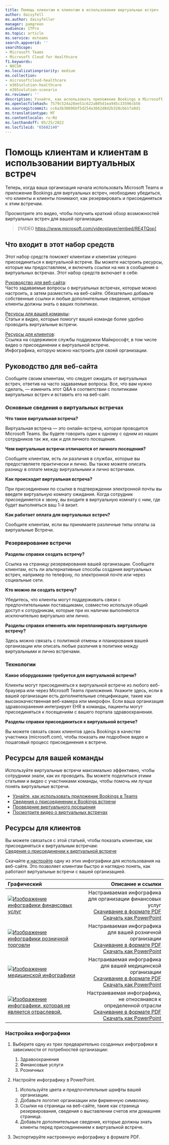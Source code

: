 ```yaml
---
title: Помощь клиентам и клиентам в использовании виртуальных встреч
author: daisyfell
ms.author: daisyfeller
manager: pamgreen
audience: ITPro
ms.topic: article
ms.service: msteams
search.appverid: ''
searchScope:
- Microsoft Teams
- Microsoft Cloud for Healthcare
f1.keywords:
- NOCSH
ms.localizationpriority: medium
ms.collection:
- microsoftcloud-healthcare
- m365solution-healthcare
- m365solution-scenario
ms.reviewer: ''
description: Узнайте, как использовать приложение Bookings в Microsoft Teams для планирования, управления и проведения виртуальных встреч.
ms.openlocfilehash: 7579c524a28ee51c622a805d1ea945c33596cb56
ms.sourcegitcommit: cc6a3b30696bf5d254a3662d8d2b328cbb1fa9d1
ms.translationtype: MT
ms.contentlocale: ru-RU
ms.lasthandoff: 05/25/2022
ms.locfileid: "65682140"
---
```

# <a name="help-your-clients-and-customers-use-virtual-appointments"></a>Помощь клиентам и клиентам в использовании виртуальных встреч

Теперь, когда ваша организация начала использовать Microsoft Teams и приложение Bookings для виртуальных встреч, необходимо убедиться, что клиенты и клиенты понимают, как  резервировать и присоединяться к этим встречам.

Просмотрите это видео, чтобы получить краткий обзор возможностей виртуальных встреч для вашей организации.

> [!VIDEO https://www.microsoft.com/videoplayer/embed/RE4TQop]

## <a name="whats-included-in-this-toolkit"></a>Что входит в этот набор средств

Этот набор средств поможет клиентам и клиентам успешно присоединиться к виртуальной встрече. Вы можете настроить ресурсы, которые мы предоставляем, и включить ссылки на них в сообщения о виртуальных встречах. Этот набор средств включает в себя:

[Руководство для веб-сайта](#guidance-for-your-website): <br> Часто задаваемые вопросы о виртуальных встречах, которые можно настроить, а затем разместить на веб-сайте. Обязательно добавьте собственные ссылки и любые дополнительные сведения, которые клиенты должны знать о ваших политиках.

[Ресурсы для вашей команды](#resources-for-your-team): <br> Статьи и видео, которые помогут вашей команде более удобно проводить виртуальные встречи.

[Ресурсы для клиентов](#resources-for-your-clients): <br>
Ссылка на содержимое службы поддержки Майкрософт, в том числе видео о присоединении к виртуальной встрече.<br>
Инфографика, которую можно настроить для своей организации.

## <a name="guidance-for-your-website"></a>Руководство для веб-сайта

Сообщите своим клиентам, что следует ожидать от виртуальных встреч, ответив на часто задаваемые вопросы. Все, что вам нужно сделать, — изменить этот Q&A в соответствии с политиками виртуальных встреч и вставить его на веб-сайт.

### <a name="virtual-appointments-basics"></a>Основные сведения о виртуальных встречах

**Что такое виртуальная встреча?**

Виртуальная встреча — это онлайн-встреча, которая проводится Microsoft Teams. Вы будете говорить один к одному с одним из наших сотрудников так же, как и для  личного посещения.

**Чем виртуальные встречи отличаются от  личного посещения?**

Сообщите клиентам, есть ли различия в службах, которые вы предоставляете практически и лично. Вы также можете описать разницу в оплате между виртуальными и  лично встречами.

**Как происходит виртуальная встреча?**

При присоединении по ссылке в подтверждении электронной почты вы введете виртуальную комнату ожидания. Когда сотрудник присоединяется к звону, вы входите в виртуальную комнату с ним, где будет выполняться ваш 1-й визит.

**Как работает оплата для виртуальных встреч?**

Сообщите клиентам, если вы принимаете различные типы оплаты за виртуальные Встречи.

### <a name="booking-an-appointment"></a>Резервирование встречи

**Разделы справки создать встречу?**

Ссылка на страницу резервирования вашей организации. Сообщите клиентам, есть ли альтернативные способы создания виртуальных встреч, например по телефону, по электронной почте или через социальные сети.

**Кто можно ли создать встречу?**

Убедитесь, что клиенты могут поддерживать связи с предпочтительными поставщиками, совместно используя общий доступ к сотрудникам, которые при их наличии выполняются исключительно виртуально или лично.

**Разделы справки отменять или перепланировать виртуальную встречу?**

Здесь можно связать с политикой отмены и планирования вашей организации или описать любые различия в политике между виртуальными и  лично встречами.

### <a name="technology"></a>Технологии

**Какое оборудование требуется для виртуальной встречи?**

Клиенты могут присоединяться к виртуальной встрече из любого веб-браузера или через Microsoft Teams приложения. Укажите здесь, если в вашей организации есть дополнительные спецификации, такие как высококачественная веб-камера или микрофон. Если ваша организация здравоохранения интегрирует EHR в команды, пациенты могут присоединяться к посещениям с вашего портала здравоохранения.

**Разделы справки присоединиться к виртуальной встрече?**

Вы можете связать своих клиентов здесь Bookings в качестве участника (microsoft.com), чтобы показать им подробное видео и пошаговый процесс присоединения к встрече.

## <a name="resources-for-your-team"></a>Ресурсы для вашей команды

Используйте виртуальные встречи максимально эффективно, чтобы сотрудники знали, как их проводить. Вы можете поделиться этими статьями и видео с участниками команды, чтобы помочь им лучше понять виртуальные встречи.

- [Узнайте, как использовать приложение Bookings в Teams](https://support.microsoft.com/office/what-is-bookings-42d4e852-8e99-4d8f-9b70-d7fc93973cb5)
- [Сведения о присоединении к Bookings встречи](https://support.microsoft.com/office/join-a-bookings-appointment-attendees-3deb7bde-3ea3-4b41-8a06-741ad0db9fc0)
- [Проведение виртуального посещения](/microsoftteams/expand-teams-across-your-org/bookings-virtual-visits#conduct-a-visit)
- [Посмотрите видео о виртуальных встречах](#help-your-clients-and-customers-use-virtual-appointments)

## <a name="resources-for-your-clients"></a>Ресурсы для клиентов

Вы можете связаться с этой статьей, чтобы показать клиентам, как присоединяться к виртуальным встречам: <br>
[Сведения о присоединении к виртуальной встрече](https://support.microsoft.com/office/join-a-bookings-appointment-as-an-attendee-95cea12d-2220-421f-a663-6efb20913c7f)

Скачайте [и настройте](#customize-your-infographic) одну из этих инфографики для использования на веб-сайте. Это позволяет клиентам быстро и наглядно понять, как работают виртуальные встречи с вашей организацией.

| Графический                | Описание и ссылки              |
| :------------------- | -------------------: |
| [![Изображение инфографики финансовых услуг](../media/vv-finserv-thumbnail.png)](https://go.microsoft.com/fwlink/?linkid=2196520&clcid=0x409) | Настраиваемая инфографика для организации финансовых услуг <br> [Скачивание в формате PDF](https://go.microsoft.com/fwlink/?linkid=2196520&clcid=0x409) <br> [Скачать как PowerPoint](https://go.microsoft.com/fwlink/?linkid=2196449&clcid=0x409)
| [![Изображение инфографики розничной торговли](../media/vv-retail-thumbnail.png)](https://go.microsoft.com/fwlink/?linkid=2196452&clcid=0x409) | Настраиваемая инфографика для вашей розничной организации <br> [Скачивание в формате PDF](https://go.microsoft.com/fwlink/?linkid=2196452&clcid=0x409) <br> [Скачать как PowerPoint](https://go.microsoft.com/fwlink/?linkid=2196451&clcid=0x409) |
| [![Изображение медицинской инфографики](../media/vv-healthcare-thumbnail.png)](https://go.microsoft.com/fwlink/?linkid=2196357&clcid=0x409) | Настраиваемая инфографика для вашей медицинской организации <br> [Скачивание в формате PDF](https://go.microsoft.com/fwlink/?linkid=2196357&clcid=0x409) <br> [Скачать как PowerPoint](https://go.microsoft.com/fwlink/?linkid=2196450&clcid=0x409) |
| [![Изображение инфографики, которая не является отраслевой.](../media/va-generic-thumb.png)](https://go.microsoft.com/fwlink/?linkid=2196355&clcid=0x409) | Настраиваемая инфографика, не относянаяся к определенной отрасли <br> [Скачивание в формате PDF](https://go.microsoft.com/fwlink/?linkid=2196355&clcid=0x409) <br> [Скачать как PowerPoint](https://go.microsoft.com/fwlink/?linkid=2196356&clcid=0x409) |

### <a name="customize-your-infographic"></a>Настройка инфографики

1. Выберите одну из трех предварительно созданных инфографики в зависимости от потребностей организации:
    1. Здравоохранения
    2. Финансовые услуги
    3. Розничных

2. Настройте инфографику в PowerPoint.
    1. Используйте цвета и предпочтительные шрифты вашей организации.
    2. Добавьте логотип организации или фирменную символику.
    3. Ссылки на страницы на веб-сайте, такие как страница резервирования, сведения о выставлении счетов или домашняя страница.
    4. Добавьте дополнительные сведения, которые должны знать клиенты перед присоединением к виртуальной встрече.

3. Экспортируйте настроенную инфографику в формате PDF.
